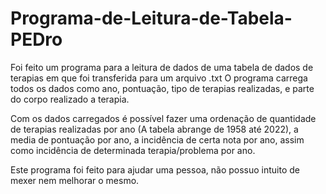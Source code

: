 # Programa-de-Leitura-de-Tabela-PEDro
Foi feito um programa para a leitura de dados de uma tabela de dados de terapias em que foi transferida para um arquivo .txt
O programa carrega todos os dados como ano, pontuação, tipo de terapias realizadas, e parte do corpo realizado a terapia.

Com os dados carregados é possível fazer uma ordenação de quantidade de terapias realizadas por ano (A tabela abrange de 1958 até 2022), a media de pontuação por ano, a incidência de certa nota por ano, assim como incidência de determinada terapia/problema por ano.

Este programa foi feito para ajudar uma pessoa, não possuo intuito de mexer nem melhorar o mesmo. 
